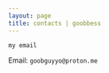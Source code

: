 ```yaml
---
layout: page
title: contacts | goobbess
---
```


```term
my email
```

Email:  `goobguyyo@proton.me`
